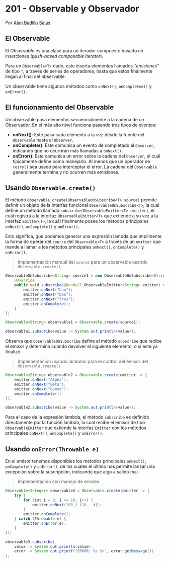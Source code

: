 # 201 - Observable y Observador

Por [Alan Badillo Salas](https://www.nomadacode.com)

## El Observable

El *Observable* es una clase para un iterador compuesto basado en inserciones (*push-based composable iterator*).

Para un `Observable<T>` dado, este inserta elementos llamados *"emisiones"* de tipo `T`, a través de series de operadores, hasta que estos finalmente llegan al final del observable.

Un observable tiene algunos métodos como `onNext()`, `onCompleted()` y `onError()`.

## El funcionamiento del Observable

Un observable pasa elementos secuencialmente a la cadena de un Observador. En el más alto nivel funciona pasando tres tipos de eventos:

* **onNext()**: Este pasa cada elemento a la vez desde la fuente del `Observable` hasta el `Observer`.
* **onComplete()**: Este comunica un evento de completado al `Observer`, indicando que no ocurrirán más llamadas a `onNext()`.
* **onError()**: Este comunica un error sobre la cadena del `Observer`, el cuál típicamente define como manejarlo. Al menos que un operador de `retry()` sea usado para interceptar el error. La cadena del `Observable` generalmente termina y no ocurren más emisiones.

## Usando `Observable.create()`

El método `Observable.create(ObservableOnSubscribe<T> source)` permite definir un objeto de la interfaz funcional `ObservableOnSubscribe<T>`, la cual define un método llamado `subscribe(ObservableEmitter<T> emitter)`, el cuál registra a la interfaz `ObservableEmitter<T>` que extiende a su vez a la interfaz `Emitter<T>`, la cuál finalmente posee los métodos principales `onNext()`, `onComplete()` y `onError()`.

Esto significa, que podemos generar una expresión lambda que implimente la forma de operar del `source` del `Observable<T>` a través de un `emitter` que mande a llamar a los métodos principales `onNext()`, `onComplete()` y `onError()`.

> Implementación manual del `source` para un observable usando `Observable.create()`

```java
ObservableOnSubscribe<String> source1 = new ObservableOnSubscribe<String>() {
    @Override
    public void subscribe(@NonNull ObservableEmitter<String> emitter) throws Throwable {
        emitter.onNext("Uno");
        emitter.onNext("Dos");
        emitter.onNext("Tres");
        emitter.onComplete();
    }
};

Observable<String> observable1 = Observable.create(source1);

observable1.subscribe(value -> System.out.println(value));
```

Observa que `ObservableOnSubscribe` define el método `subscribe` que recibe el emisor y determina cuándo devolver el siguiente elemento, o si este ya finalizó.

> Implementación usando lambdas para el control del emisor del `Observable.create()`

```java
Observable<String> observable2 = Observable.create(emitter -> {
    emitter.onNext("Alpha");
    emitter.onNext("Beta");
    emitter.onNext("Gamma");
    emitter.onComplete();
});

observable2.subscribe(value -> System.out.println(value));
```

Para el caso de la expresión lambda, el método `subscribe` es definido directamente por la función lambda, la cuál recibe el emisor de tipo `ObservableEmitter` que extiende la interfaz `Emitter` con los métodos principales `onNext()`, `onComplete()` y `onError()`.

## Usando `onError(Throwable e)`

En el emisor tenemos disponibles los métodos principales `onNext()`, `onComplete()` y `onError()`, de los cuales el último nos permite lanzar una excepción sobre la suscripción, indicando que algo a salido mal.

> Implementación con manejo de errores

```java
Observable<Integer> observable3 = Observable.create(emitter -> {
    try {
        for (int i = 0; i <= 10; i++) {
            emitter.onNext(100 / (10 - i));
        }
        emitter.onComplete();
    } catch (Throwable e) {
        emitter.onError(e);
    }
});

observable3.subscribe(
    value -> System.out.println(value),
    error -> System.out.printf("ERROR: %s %n", error.getMessage())
);
```